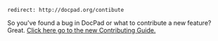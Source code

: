 ```
redirect: http://docpad.org/contibute
```

So you've found a bug in DocPad or what to contribute a new feature? Great. [Click here go to the new Contributing Guide.](https://github.com/bevry/docpad/blob/master/CONTRIBUTING.md)